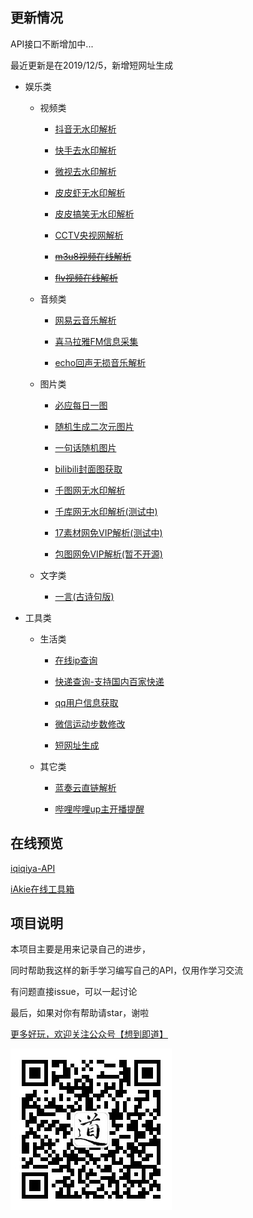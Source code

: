 ## 更新情况
API接口不断增加中...

最近更新是在2019/12/5，新增短网址生成

* 娱乐类

  - 视频类

    - [抖音无水印解析](https://github.com/iqiqiya/iqiqiya-API/tree/master/douyin)

    - [快手去水印解析](https://github.com/iqiqiya/iqiqiya-API/tree/master/gifshow)

    - [微视去水印解析](https://github.com/iqiqiya/iqiqiya-API/tree/master/weishi)

    - [皮皮虾无水印解析](https://github.com/iqiqiya/iqiqiya-API/tree/master/PiPiXia)

    - [皮皮搞笑无水印解析](https://github.com/iqiqiya/iqiqiya-API/tree/master/PiPiGaoXiao)

    - [CCTV央视网解析](https://github.com/iqiqiya/iqiqiya-API/tree/master/cctv)

    - ~~[m3u8视频在线解析](https://github.com/iqiqiya/iqiqiya-API/tree/master/m3u8)~~

    - ~~[flv视频在线解析](https://github.com/iqiqiya/iqiqiya-API/tree/master/flv)~~

  - 音频类

    - [网易云音乐解析](https://github.com/iqiqiya/iqiqiya-API/tree/master/163music)

    - [喜马拉雅FM信息采集](https://github.com/iqiqiya/iqiqiya-API/tree/master/ximalaya)
    
    - [echo回声无损音乐解析](https://github.com/iqiqiya/iqiqiya-API/tree/master/echo)

  - 图片类

    - [必应每日一图](https://github.com/iqiqiya/iqiqiya-API/tree/master/bing)

    - [随机生成二次元图片](https://github.com/iqiqiya/iqiqiya-API/tree/master/ACG)

    - [一句话随机图片](https://github.com/iqiqiya/iqiqiya-API/tree/master/RandPic)

    - [bilibili封面图获取](https://github.com/iqiqiya/iqiqiya-API/tree/master/bilibili)

    - [千图网无水印解析](https://github.com/iqiqiya/iqiqiya-API/tree/master/58pic)

    - [千库网无水印解析(测试中)](http://api.77sec.cn/)

    - [17素材网免VIP解析(测试中)](http://api.77sec.cn/17sucai)

    - [包图网免VIP解析(暂不开源)](http://api.77sec.cn/baotu)

  - 文字类

    - [一言(古诗句版)](https://github.com/iqiqiya/iqiqiya-API/tree/master/yiyan)

* 工具类

  - 生活类

    - [在线ip查询](https://github.com/iqiqiya/iqiqiya-API/tree/master/ip)

    - [快递查询-支持国内百家快递](https://github.com/iqiqiya/iqiqiya-API/tree/master/kuaidi)

    - [qq用户信息获取](https://github.com/iqiqiya/iqiqiya-API/tree/master/QQ)

    - [微信运动步数修改](https://github.com/iqiqiya/iqiqiya-API/tree/master/WeChat)
    
    - [短网址生成](https://github.com/iqiqiya/iqiqiya-API/tree/master/Shortlinks)

  - 其它类

    - [蓝奏云直链解析](https://github.com/iqiqiya/iqiqiya-API/tree/master/lanzou)

    - [哔哩哔哩up主开播提醒](https://github.com/iqiqiya/Bilibili_Up_Live_Reminder)

## 在线预览

[iqiqiya-API](https://api.77sec.cn/)

[iAkie在线工具箱](https://tools.iakie.com/)

## 项目说明

本项目主要是用来记录自己的进步，

同时帮助我这样的新手学习编写自己的API，仅用作学习交流

有问题直接issue，可以一起讨论

最后，如果对你有帮助请star，谢啦

[更多好玩，欢迎关注公众号【想到即道】](./ewm.jpg)

![Image text](./ewm.jpg)
